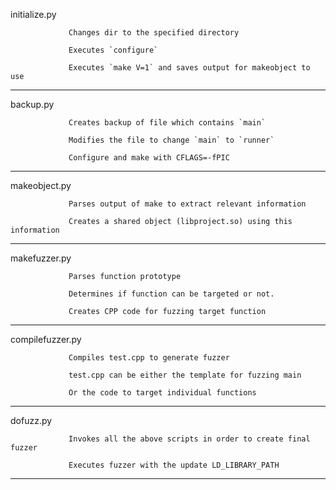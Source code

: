 initialize.py

                 Changes dir to the specified directory

                 Executes `configure`

                 Executes `make V=1` and saves output for makeobject to use

-------------------------------------------------------------------

backup.py

                 Creates backup of file which contains `main`

                 Modifies the file to change `main` to `runner`

                 Configure and make with CFLAGS=-fPIC


-------------------------------------------------------------------

makeobject.py    

                 Parses output of make to extract relevant information

                 Creates a shared object (libproject.so) using this information

-------------------------------------------------------------------

makefuzzer.py

                 Parses function prototype

                 Determines if function can be targeted or not.

                 Creates CPP code for fuzzing target function

-------------------------------------------------------------------

compilefuzzer.py

                 Compiles test.cpp to generate fuzzer

                 test.cpp can be either the template for fuzzing main

                 Or the code to target individual functions

-------------------------------------------------------------------

dofuzz.py

                 Invokes all the above scripts in order to create final fuzzer

                 Executes fuzzer with the update LD_LIBRARY_PATH

-------------------------------------------------------------------
